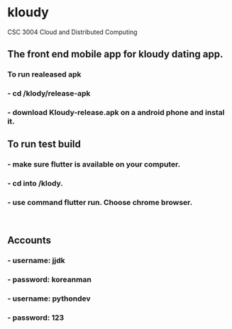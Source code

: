 # kloudy

CSC 3004 Cloud and Distributed Computing

## The front end mobile app for kloudy dating app. </br>

### To run realeased apk </br>
### - cd /klody/release-apk
### - download Kloudy-release.apk on a android phone and instal it. </br>

## To run test build </br>
### - make sure flutter is available on your computer.
### - cd into /klody.
### - use command flutter run. Choose chrome browser.
</br>

## Accounts
### - username: jjdk
### - password: koreanman

### - username: pythondev
### - password: 123

